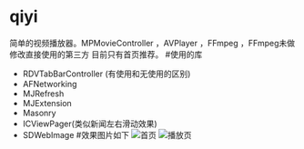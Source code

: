 # qiyi
简单的视频播放器。MPMovieController ，AVPlayer ，FFmpeg ，FFmpeg未做修改直接使用的第三方
目前只有首页推荐。
#使用的库
* RDVTabBarController (有使用和无使用的区别)
* AFNetworking
* MJRefresh
* MJExtension
* Masonry
* ICViewPager(类似新闻左右滑动效果)
* SDWebImage
#效果图片如下
![首页](http://7xoj45.com1.z0.glb.clouddn.com/1.png)
![播放页](http://7xoj45.com1.z0.glb.clouddn.com/2.png)
